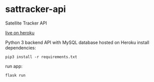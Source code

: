 # sattracker-api
Satellite Tracker API

[live on heroku](http://ham-satellite.herokuapp.com/)

Python 3 backend API with MySQL database hosted on Heroku
install dependencies:
```
pip3 install -r requirements.txt
```

run app:
```
flask run
```
